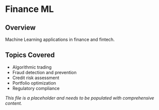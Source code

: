 # Finance ML

## Overview
Machine Learning applications in finance and fintech.

## Topics Covered
- Algorithmic trading
- Fraud detection and prevention
- Credit risk assessment
- Portfolio optimization
- Regulatory compliance

*This file is a placeholder and needs to be populated with comprehensive content.* 